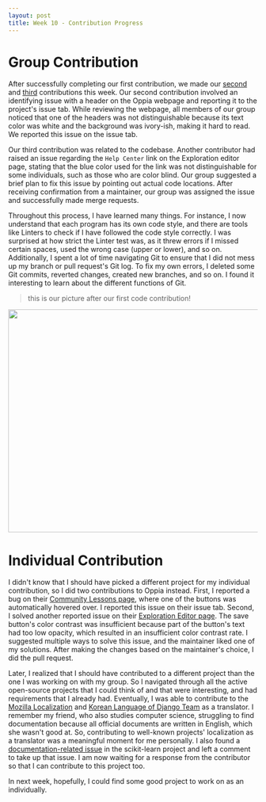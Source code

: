 ```yaml
---
layout: post
title: Week 10 - Contribution Progress
---
```


# Group Contribution

After successfully completing our first contribution, we made our [second](https://github.com/oppia/oppia/issues/17867#issue-1646175140) and [third](https://github.com/oppia/oppia/issues/17832#issuecomment-1489155054) contributions this week. Our second contribution involved an identifying issue with a header on the Oppia webpage and reporting it to the project's issue tab. While reviewing the webpage, all members of our group noticed that one of the headers was not distinguishable because its text color was white and the background was ivory-ish, making it hard to read. We reported this issue on the issue tab.

<!--more-->

Our third contribution was related to the codebase. Another contributor had raised an issue regarding the `Help Center` link on the Exploration editor page, stating that the blue color used for the link was not distinguishable for some individuals, such as those who are color blind. Our group suggested a brief plan to fix this issue by pointing out actual code locations. After receiving confirmation from a maintainer, our group was assigned the issue and successfully made merge requests.

Throughout this process, I have learned many things. For instance, I now understand that each program has its own code style, and there are tools like Linters to check if I have followed the code style correctly. I was surprised at how strict the Linter test was, as it threw errors if I missed certain spaces, used the wrong case (upper or lower), and so on. Additionally, I spent a lot of time navigating Git to ensure that I did not mess up my branch or pull request's Git log. To fix my own errors, I deleted some Git commits, reverted changes, created new branches, and so on. I found it interesting to learn about the different functions of Git.

> this is our picture after our first code contribution!

<img src="https://user-images.githubusercontent.com/75988952/229406489-99fa1d45-3c8d-42d4-93c2-7d73b6727d4b.JPG"  width="600" height="450">


# Individual Contribution

I didn't know that I should have picked a different project for my individual contribution, so I did two contributions to Oppia instead. First, I reported a bug on their [Community Lessons page](https://github.com/oppia/oppia/issues/17889#issue-1650183266), where one of the buttons was automatically hovered over. I reported this issue on their issue tab. Second, I solved another reported issue on their [Exploration Editor page](https://github.com/oppia/oppia/issues/17886#issue-1649010839). The save button's color contrast was insufficient because part of the button's text had too low opacity, which resulted in an insufficient color contrast rate. I suggested multiple ways to solve this issue, and the maintainer liked one of my solutions. After making the changes based on the maintainer's choice, I did the pull request.

Later, I realized that I should have contributed to a different project than the one I was working on with my group. So I navigated through all the active open-source projects that I could think of and that were interesting, and had requirements that I already had. Eventually, I was able to contribute to the [Mozilla Localization](https://pontoon.mozilla.org/contributors/r34tC0XdcsDhqsw36YyA3v0MrMc/) and [Korean Language of Django Team](https://www.transifex.com/user/profile/SeoeunH/) as a translator. I remember my friend, who also studies computer science, struggling to find documentation because all official documents are written in English, which she wasn't good at. So, contributing to well-known projects' localization as a translator was a meaningful moment for me personally. I also found a [documentation-related issue](https://github.com/scikit-learn/scikit-learn/issues/26035#issuecomment-1492758225) in the scikit-learn project and left a comment to take up that issue. I am now waiting for a response from the contributor so that I can contribute to this project too.

In next week, hopefully, I could find some good project to work on as an individually. 
